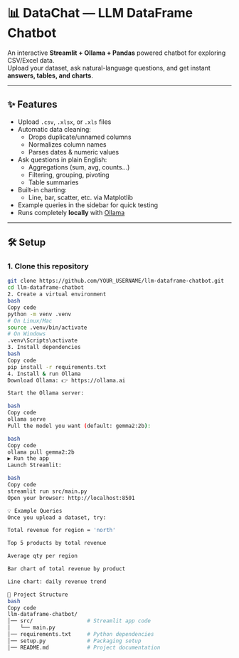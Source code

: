 # 📊 DataChat — LLM DataFrame Chatbot

An interactive **Streamlit + Ollama + Pandas** powered chatbot for exploring CSV/Excel data.  
Upload your dataset, ask natural-language questions, and get instant **answers, tables, and charts**.

---

## ✨ Features
- Upload `.csv`, `.xlsx`, or `.xls` files
- Automatic data cleaning:
  - Drops duplicate/unnamed columns
  - Normalizes column names
  - Parses dates & numeric values
- Ask questions in plain English:
  - Aggregations (sum, avg, counts…)
  - Filtering, grouping, pivoting
  - Table summaries
- Built-in charting:
  - Line, bar, scatter, etc. via Matplotlib
- Example queries in the sidebar for quick testing
- Runs completely **locally** with [Ollama](https://ollama.ai)

---

## 🛠️ Setup

### 1. Clone this repository
```bash
git clone https://github.com/YOUR_USERNAME/llm-dataframe-chatbot.git
cd llm-dataframe-chatbot
2. Create a virtual environment
bash
Copy code
python -m venv .venv
# On Linux/Mac
source .venv/bin/activate
# On Windows
.venv\Scripts\activate
3. Install dependencies
bash
Copy code
pip install -r requirements.txt
4. Install & run Ollama
Download Ollama: 👉 https://ollama.ai

Start the Ollama server:

bash
Copy code
ollama serve
Pull the model you want (default: gemma2:2b):

bash
Copy code
ollama pull gemma2:2b
▶️ Run the app
Launch Streamlit:

bash
Copy code
streamlit run src/main.py
Open your browser: http://localhost:8501

💡 Example Queries
Once you upload a dataset, try:

Total revenue for region = 'north'

Top 5 products by total revenue

Average qty per region

Bar chart of total revenue by product

Line chart: daily revenue trend

📂 Project Structure
bash
Copy code
llm-dataframe-chatbot/
│── src/                 # Streamlit app code
│   └── main.py
│── requirements.txt     # Python dependencies
│── setup.py             # Packaging setup
│── README.md            # Project documentation

